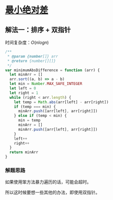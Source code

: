 # [最小绝对差](https://leetcode-cn.com/problems/minimum-absolute-difference/description/)

## 解法一：排序 + 双指针

时间复杂度：$O(nlogn)$

```javascript
/**
 * @param {number[]} arr
 * @return {number[][]}
 */
var minimumAbsDifference = function (arr) {
  let minArr = []
  arr.sort((a, b) => a - b)
  let min = Number.MAX_SAFE_INTEGER
  let left = 0
  let right = 1
  while (right < arr.length) {
    let temp = Math.abs(arr[left] - arr[right])
    if (temp === min) {
      minArr.push([arr[left], arr[right]])
    } else if (temp < min) {
      min = temp
      minArr = []
      minArr.push([arr[left], arr[right]])
    }
    left++
    right++
  }
  return minArr
}
```



### 解题思路

如果使用笨方法暴力遍历的话，可能会超时。

所以这时候要想一些其他的办法，即使用双指针。